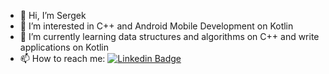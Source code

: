 - 👋 Hi, I’m Sergek
- 👀 I’m interested in С++ and Android Mobile Development on Kotlin
- 🌱 I’m currently learning data structures and algorithms on C++ and write applications on Kotlin
- 📫 How to reach me: [![Linkedin Badge](https://img.shields.io/badge/-telegram-blue?style=flat&logo=telegram&logoColor=white)](https://t.me/sergeksss)

<!---
sergek1/sergek1 is a ✨ special ✨ repository because its `README.md` (this file) appears on your GitHub profile.
You can click the Preview link to take a look at your changes.
--->
